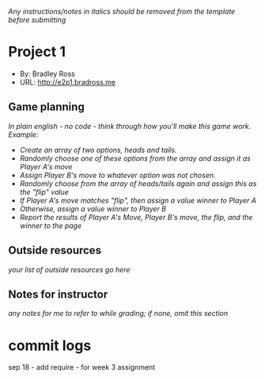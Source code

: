 _Any instructions/notes in italics should be removed from the template before submitting_

# Project 1
+ By: Bradley Ross
+ URL: <http://e2p1.bradross.me>

## Game planning
_In plain english - no code - think through how you'll make this game work. Example:_
+ _Create an array of two options, heads and tails._
+ _Randomly choose one of these options from the array and assign it as Player A's move_
+ _Assign Player B's move to whatever option was not chosen._
+ _Randomly choose from the array of heads/tails again and assign this as the "flip" value_
+ _If Player A's move matches "flip", then assign a value winner to Player A_
+ _Otherwise, assign a value winner to Player B_
+ _Report the results of Player A's Move, Player B's move, the flip, and the winner to the page_




## Outside resources
*your list of outside resources go here*

## Notes for instructor
*any notes for me to refer to while grading; if none, omit this section*

# commit logs
sep 18 - add require - for week 3 assignment